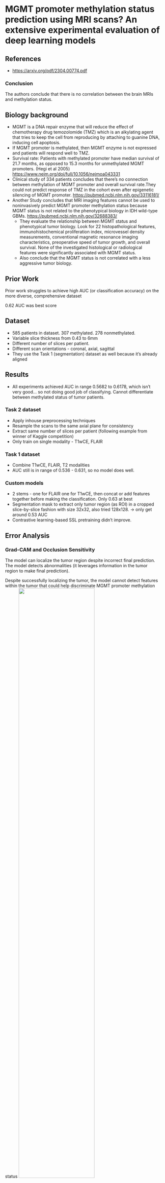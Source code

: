 # MGMT promoter methylation status prediction using MRI scans? An extensive experimental evaluation of deep learning models

## References
* https://arxiv.org/pdf/2304.00774.pdf
### Conclusion
The authors conclude that there is no correlation between the brain MRIs and methylation status. 
## Biology background
* MGMT is a DNA repair enzyme that will reduce the effect of chemotherapy drug temozolomide (TMZ) which is an alkylating agent that tries to keep the cell from reproducing by attaching to guanine DNA, inducing cell apoptosis. 
* If MGMT promoter is methylated, then MGMT enzyme is not expressed and patients will respond well to TMZ.
* Survival rate: Patients with methylated promoter have median survival of 21.7 months, as opposed to 15.3 months for unmethylated MGMT promoters. (Hegi et al 2005) https://www.nejm.org/doi/full/10.1056/nejmoa043331 
* Clinical study of 334 patients concludes that there’s no connection between methylation of MGMT promoter and overall survival rate.They could not predict response of TMZ in the cohort even after epigenetic silencing of MGMT promoter. https://pubmed.ncbi.nlm.nih.gov/33116181/  
* Another Study concludes that MRI imaging features cannot be used to noninvasively predict MGMT promoter methylation status because MGMT status is not related to the phenotypical biology in IDH wild-type GBMs. https://pubmed.ncbi.nlm.nih.gov/32688383/
    * They evaluate the relationship between MGMT status and phenotypical tumor biology. Look for 22 histopathological features, immunohistochemical proliferation index, microvessel density measurements, conventional magnetic resonance imaging characteristics, preoperative speed of tumor growth, and overall survival. None of the investigated histological or radiological features were significantly associated with MGMT status. 
    * Also conclude that the MGMT status is not correlated with a less aggressive tumor biology.
## Prior Work
Prior work struggles to achieve high AUC (or classification accuracy) on the more diverse, comprehensive dataset

0.62 AUC was best score

## Dataset
* 585 patients in dataset. 307 methylated. 278 nonmethylated. 
* Variable slice thickness from 0.43 to 6mm
* Different number of slices per patient. 
* Different scan orientations - coronal, axial, sagittal
* They use the Task 1 (segmentation) dataset as well because it’s already aligned
## Results
* All experiments achieved AUC in range 0.5682 to 0.6178, which isn’t very good… so not doing good job of classifying. Cannot differentiate between methylated status of tumor patients.
### Task 2 dataset
* Apply inhouse preprocessing techniques
* Resample the scans to the same axial plane for consistency
* Extract same number of slices per patient (following example from winner of Kaggle competition)
* Only train on single modality - T1wCE, FLAIR
### Task 1 dataset
* Combine T1wCE, FLAIR, T2 modalities
* AUC still is in range of 0.536 - 0.631, so no model does well. 
### Custom models
* 2 stems - one for FLAIR one for T1wCE, then concat or add features together before making the classification. Only 0.63 at best
* Segmentation mask to extract only tumor region (as ROI) in a cropped slice-by-slice fashion with size 32x32, also tried 128x128. -> only get around 0.53 AUC
* Contrastive learning-based SSL pretraining didn’t improve.
## Error Analysis
### Grad-CAM and Occlusion Sensitivity
The model can localize the tumor region despite incorrect final prediction. 
The model detects abnormalities (it leverages information in the tumor region to make final prediction).

Despite successfully localizing the tumor, the model cannot detect features within the tumor that could help discriminate MGMT promoter methylation status
<img src=artifacts/ml-eval-salency.png width=70% height=70%>
### Feature Maps of CNN
Even in the final layers, the positive/negative samples are entangled indicating that the model cannot find features that differentiate between the classes. However, the features look disentangled when the same model is trained to predict the malignancy of lung nodules. 
<img src=artifacts/ml-eval-feature-maps.png width=70% height=70%>
### Probability Distribution of the Predictions
* A well trained binary classifier should have a bimodal prediction probability distribution (probs close to 0 or 1)
* The model ends up having a unimodal distribution, so it’s confused

<img src=artifacts/ml-eval-prob-dist.png width=70% height=70%>
### Loss Landscape
* BCE loss function
* Random state = loss = 0.69
* The model gets loss = 0.70, which means it’s still confused

<img src=artifacts/ml-eval-loss-landscape.png width=70% height=70%>

## Limitations to Generalizability
* Previous positive performance were likely because of limited dataset size and lack of independent dataset to test on.
* Suggest that it might be able to predict methylation status by combining other biomarkers or prognostic factors….
* Importance of thorough and unbiased validation for future studies and clinical implementations.
## Recommendations
1. Collect data from a diverse range of patients and tumors. 
    * Different tumor properties - sizes, shapes, characteristics
    * Different ages, genders, races, ethnicities
2. Use external validation dataset
    * Evaluate model on dataset from a cohort not part of the training dataset
3. Conduct explainability analysis
    * To evaluate performance of the model and identify any biases or limitations in performance. Try to understand which factors are most important for the model’s predictions and identify any trends or patterns in the data that could drive the model’s decisions.
4. Engage with clinicians and other stakeholders
    * By engaging with clinicians and other stakeholders, it will be possible to develop deep learning models that are more closely aligned with the needs and goals of these users and can be more easily integrated into clinical practice
5. Use multi-modal data
    * Structured data - electronic medical records
    * Unstructured data - radiology images
    * A more holistic view of patient
6. Develop standardized protocols and evaluation metrics
    * Consistent objective
7. Reproducibility
    * Important for determining model validity and reliability
    * Establish trust in scientific findings
